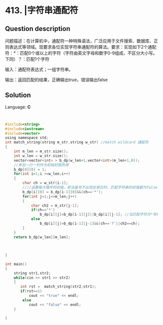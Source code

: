 # 413. |字符串通配符

## Question description


问题描述：在计算机中，通配符一种特殊语法，广泛应用于文件搜索、数据库、正则表达式等领域。现要求各位实现字符串通配符的算法。要求：实现如下2个通配符：*：匹配0个或以上的字符（字符由英文字母和数字0-9组成，不区分大小写。下同）？：匹配1个字符

输入：通配符表达式；一组字符串。

输出：返回匹配的结果，正确输出true，错误输出false


## Solution

Language: **C**

```C


#include<string>
#include<iostream>
#include<vector>
using namespace std;
int match_string(string m_str,string w_str) //match wildcard 通配符
{
    int m_len = m_str.size();
    int w_len = w_str.size();
    vector<vector<int> > b_dp(w_len+1,vector<int>(m_len+1,0));
    //多加一行一列作为初始初值所用
    b_dp[0][0] = 1;
    for(int i=1;i <=w_len;i++)
    {
        char ch = w_str[i-1];
        ////设置每次循环的初值，即当星号不出现在首位时，匹配字符串的初值都为false
        b_dp[i][0] = b_dp[i-1][0]&&(ch=='*');
        for(int j=1;j<=m_len;j++)
        {
            char ch2 = m_str[j-1];
            if(ch=='*')
                b_dp[i][j]=b_dp[i-1][j]||b_dp[i][j-1]; //当匹配字符为*号时，状态取决于上面状态和左边状态的值
            else
                b_dp[i][j]=b_dp[i-1][j-1]&&(ch=='?'||ch2==ch);
        }
    }
    return b_dp[w_len][m_len];
     
     
     
}
 
int main()
{
    string str1,str2;
    while(cin >> str1 >> str2)
    {
       int rst =  match_string(str2,str1);
       if(rst==1)
           cout << "true" << endl;
        else
           cout << "false" << endl;
    }
     
}
```


